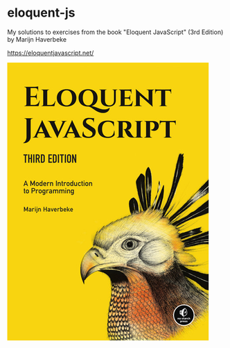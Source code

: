 # eloquent-js
My solutions to exercises from the book "Eloquent JavaScript" (3rd Edition) by Marijn Haverbeke

https://eloquentjavascript.net/

![Eloquent JS](cover.jpg)
